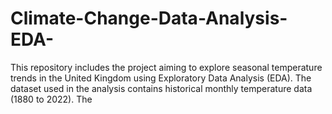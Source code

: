 # Climate-Change-Data-Analysis-EDA-
This repository includes the project aiming to explore seasonal temperature trends in the United Kingdom using Exploratory Data Analysis (EDA). The dataset used in the analysis contains historical monthly temperature data (1880 to 2022). The 
